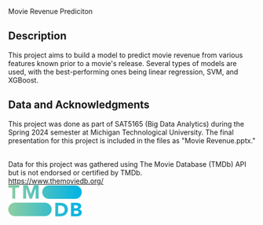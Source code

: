 Movie Revenue Prediciton

## Description
This project aims to build a model to predict movie revenue from various features known prior to a movie's release. Several types of models are used, with the best-performing ones being linear regression, SVM, and XGBoost.

## Data and Acknowledgments
This project was done as part of SAT5165 (Big Data Analytics) during the Spring 2024 semester at Michigan Technological University. The final presentation for this project is included in the files as "Movie Revenue.pptx."<br><br>

Data for this project was gathered using The Movie Database (TMDb) API but is not endorsed or certified by TMDb.  
https://www.themoviedb.org/  
<img src="./images/tmdb-logo.svg" alt="TMDb Logo" width="150">  


